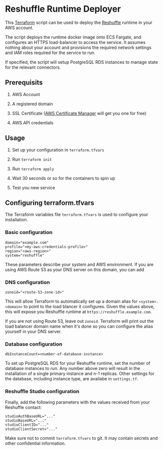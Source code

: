 # Reshuffle Runtime Deployer

This [Terraform](https://www.terraform.io) script can be used to deploy
the [Reshuffle](https://reshuffle.com) runtime in your AWS account.

The script deploys the runtime docker image onto ECS Fargate, and configures
an HTTPS load-balancer to access the service. It assumes nothing about your
account and provisions the required network settings and IAM roles required
for the service to run.

If specified, the script will setup PostgreSQL RDS instances to manage state
for the relevant connectors.

## Prerequisits

1. AWS Account

1. A registered domain

1. SSL Certificate
([AWS Certificate Manager](https://aws.amazon.com/certificate-manager/)
will get you one for free)

1. AWS API credentials

## Usage

1. Set up your configuration in `terraform.tfvars`

1. Run `terraform init`

1. Run `terraform apply`

1. Wait 30 seconds or so for the containers to spin up

1. Test you new service

## Configuring terraform.tfvars

The Terraform variables file `terraform.tfvars` is used to configure your
installation.

### Basic configuration

```
domain="example.com"
profile="<my-aws-credentials-profile>"
region="<aws-region>"
system="reshuffle"
```

These parameters describe your system and AWS environment. If you are using
AWS Route 53 as your DNS server on this domain, you can add

### DNS configuration

```
zoneid="<route-53-zone-id>"
```

This will allow Terraform to automatically set up a domain alias for
`<system>.<domain>` to point to the load blancer it configures. Given the
values above, this will expose you Reshuffle runtime at
`https://reshuffle.example.com`.

If you are not using Route 53, leave out `zoneid`. Terraform will print out
the load balancer domain name when it's done so you can configure the alias
yourself in your DNS server.

### Database configuration

```
dbInstanceCount=<number-of-database-instance>
```

To set up PostgreSQL RDS for your Reshuffle runtime, set the number of
database instances to run. Any number above zero will result in the
installation of a single primary instance and n-1 replicas. Other settings
for the database, including instance type, are availabe in `settings.tf`.

### Reshuffle Studio configuration

Finally, add the following parameters with the values received from your
Reshuffle contact:

```
studioAuthBaseURL="..."
studioBaseURL="..."
studioClientID="..."
studioClientSecret="..."
```

Make sure not to commit `terraform.tfvars` to git. It may contain secrets
and other confidential information.
